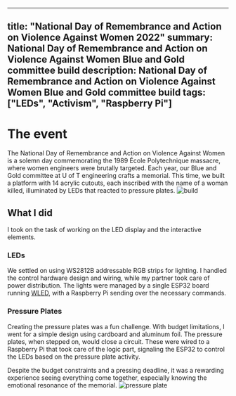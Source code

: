 
---
title: "National Day of Remembrance and Action on Violence Against Women 2022"
summary: National Day of Remembrance and Action on Violence Against Women Blue and Gold committee build
description: National Day of Remembrance and Action on Violence Against Women Blue and Gold committee build
tags: ["LEDs", "Activism", "Raspberry Pi"]
---

# The event

The National Day of Remembrance and Action on Violence Against Women is a solemn day commemorating the 1989 École Polytechnique massacre, where women engineers were brutally targeted. Each year, our Blue and Gold committee at U of T engineering crafts a memorial. This time, we built a platform with 14 acrylic cutouts, each inscribed with the name of a woman killed, illuminated by LEDs that reacted to pressure plates.
![build](/images/NDRAVAW/build.jpeg)

## What I did

I took on the task of working on the LED display and the interactive elements.

### LEDs

We settled on using WS2812B addressable RGB strips for lighting. I handled the control hardware design and wiring, while my partner took care of power distribution. The lights were managed by a single ESP32 board running [WLED](https://github.com/Aircoookie/WLED), with a Raspberry Pi sending over the necessary commands.

### Pressure Plates

Creating the pressure plates was a fun challenge. With budget limitations, I went for a simple design using cardboard and aluminum foil. The pressure plates, when stepped on, would close a circuit. These were wired to a Raspberry Pi that took care of the logic part, signaling the ESP32 to control the LEDs based on the pressure plate activity.

Despite the budget constraints and a pressing deadline, it was a rewarding experience seeing everything come together, especially knowing the emotional resonance of the memorial.
![pressure plate](/images/NDRAVAW/pressure_plate.jpg)

